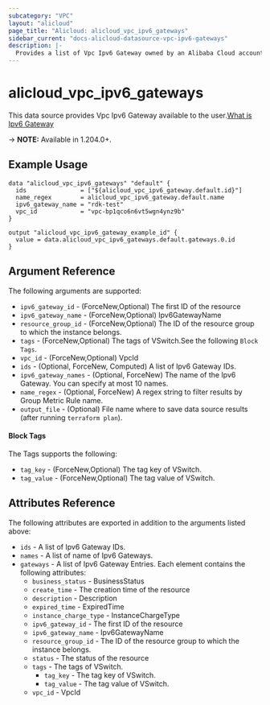 ```yaml
---
subcategory: "VPC"
layout: "alicloud"
page_title: "Alicloud: alicloud_vpc_ipv6_gateways"
sidebar_current: "docs-alicloud-datasource-vpc-ipv6-gateways"
description: |-
  Provides a list of Vpc Ipv6 Gateway owned by an Alibaba Cloud account.
---
```


# alicloud_vpc_ipv6_gateways

This data source provides Vpc Ipv6 Gateway available to the user.[What is Ipv6 Gateway](https://www.alibabacloud.com/help/en/)

-> **NOTE:** Available in 1.204.0+.

## Example Usage

```
data "alicloud_vpc_ipv6_gateways" "default" {
  ids               = ["${alicloud_vpc_ipv6_gateway.default.id}"]
  name_regex        = alicloud_vpc_ipv6_gateway.default.name
  ipv6_gateway_name = "rdk-test"
  vpc_id            = "vpc-bp1qco6n6vt5wgn4ynz9b"
}

output "alicloud_vpc_ipv6_gateway_example_id" {
  value = data.alicloud_vpc_ipv6_gateways.default.gateways.0.id
}
```

## Argument Reference

The following arguments are supported:
* `ipv6_gateway_id` - (ForceNew,Optional) The first ID of the resource
* `ipv6_gateway_name` - (ForceNew,Optional) Ipv6GatewayName
* `resource_group_id` - (ForceNew,Optional) The ID of the resource group to which the instance belongs.
* `tags` - (ForceNew,Optional) The tags of VSwitch.See the following `Block Tags`.
* `vpc_id` - (ForceNew,Optional) VpcId
* `ids` - (Optional, ForceNew, Computed) A list of Ipv6 Gateway IDs.
* `ipv6_gateway_names` - (Optional, ForceNew) The name of the Ipv6 Gateway. You can specify at most 10 names.
* `name_regex` - (Optional, ForceNew) A regex string to filter results by Group Metric Rule name.
* `output_file` - (Optional) File name where to save data source results (after running `terraform plan`).

#### Block Tags

The Tags supports the following:
* `tag_key` - (ForceNew,Optional) The tag key of VSwitch.
* `tag_value` - (ForceNew,Optional) The tag value of VSwitch.

## Attributes Reference

The following attributes are exported in addition to the arguments listed above:
* `ids` - A list of Ipv6 Gateway IDs.
* `names` - A list of name of Ipv6 Gateways.
* `gateways` - A list of Ipv6 Gateway Entries. Each element contains the following attributes:
  * `business_status` - BusinessStatus
  * `create_time` - The creation time of the resource
  * `description` - Description
  * `expired_time` - ExpiredTime
  * `instance_charge_type` - InstanceChargeType
  * `ipv6_gateway_id` - The first ID of the resource
  * `ipv6_gateway_name` - Ipv6GatewayName
  * `resource_group_id` - The ID of the resource group to which the instance belongs.
  * `status` - The status of the resource
  * `tags` - The tags of VSwitch.
    * `tag_key` - The tag key of VSwitch.
    * `tag_value` - The tag value of VSwitch.
  * `vpc_id` - VpcId
